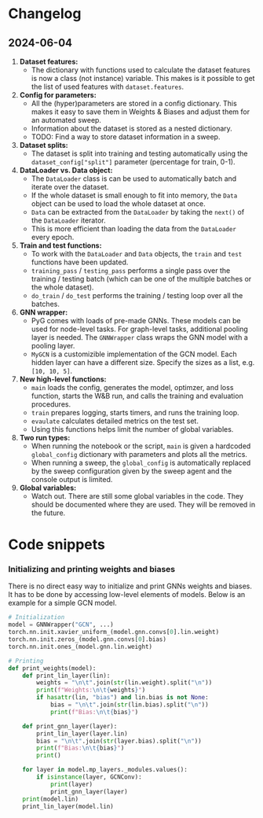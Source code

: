 # Changelog
## 2024-06-04
1. **Dataset features:**
    - The dictionary with functions used to calculate the dataset features is now a class (not instance) variable. This makes is it possible to get the list of used features with `dataset.features`.
1. **Config for parameters:**
    - All the (hyper)parameters are stored in a config dictionary. This makes it easy to save them in Weights & Biases and adjust them for an automated sweep.
    - Information about the dataset is stored as a nested dictionary.
    - TODO: Find a way to store dataset information in a sweep.
2. **Dataset splits:**
    - The dataset is split into training and testing automatically using the `dataset_config["split"]` parameter (percentage for train, 0-1).
3. **DataLoader vs. Data object:**
    - The `DataLoader` class is can be used to automatically batch and iterate over the dataset.
    - If the whole dataset is small enough to fit into memory, the `Data` object can be used to load the whole dataset at once.
    - `Data` can be extracted from the `DataLoader` by taking the `next()` of the `DataLoader` iterator.
    - This is more efficient than loading the data from the `DataLoader` every epoch.
4. **Train and test functions:**
    - To work with the `DataLoader` and `Data` objects, the `train` and `test` functions have been updated.
    - `training_pass` / `testing_pass` performs a single pass over the training / testing batch (which can be one of the multiple batches or the whole dataset).
    - `do_train` / `do_test` performs the training / testing loop over all the batches.
5. **GNN wrapper:**
    - PyG comes with loads of pre-made GNNs. These models can be used for node-level tasks. For graph-level tasks, additional pooling layer is needed. The `GNNWrapper` class wraps the GNN model with a pooling layer.
    - `MyGCN` is a customizible implementation of the GCN model. Each hidden layer can have a different size. Specify the sizes as a list, e.g. `[10, 10, 5]`.
6. **New high-level functions:**
    - `main` loads the config, generates the model, optimzer, and loss function, starts the W&B run, and calls the training and evaluation procedures.
    - `train` prepares logging, starts timers, and runs the training loop.
    - `evaulate` calculates detailed metrics on the test set.
    - Using this functions helps limit the number of global variables.
7. **Two run types:**
    - When running the notebook or the script, `main` is given a hardcoded `global_config` dictionary with parameters and plots all the metrics.
    - When running a sweep, the `global_config` is automatically replaced by the sweep configuration given by the sweep agent and the console output is limited.
8. **Global variables:**
    - Watch out. There are still some global variables in the code. They should be documented where they are used. They will be removed in the future.


# Code snippets
### Initializing and printing weights and biases
There is no direct easy way to initialize and print GNNs weights and biases. It has to be done by accessing low-level elements of models. Below is an example for a simple GCN model.

```python
# Initialization
model = GNNWrapper("GCN", ...)
torch.nn.init.xavier_uniform_(model.gnn.convs[0].lin.weight)
torch.nn.init.zeros_(model.gnn.convs[0].bias)
torch.nn.init.ones_(model.gnn.lin.weight)

# Printing
def print_weights(model):
    def print_lin_layer(lin):
        weights = "\n\t".join(str(lin.weight).split("\n"))
        print(f"Weights:\n\t{weights}")
        if hasattr(lin, "bias") and lin.bias is not None:
            bias = "\n\t".join(str(lin.bias).split("\n"))
            print(f"Bias:\n\t{bias}")

    def print_gnn_layer(layer):
        print_lin_layer(layer.lin)
        bias = "\n\t".join(str(layer.bias).split("\n"))
        print(f"Bias:\n\t{bias}")
        print()

    for layer in model.mp_layers._modules.values():
        if isinstance(layer, GCNConv):
            print(layer)
            print_gnn_layer(layer)
    print(model.lin)
    print_lin_layer(model.lin)
```